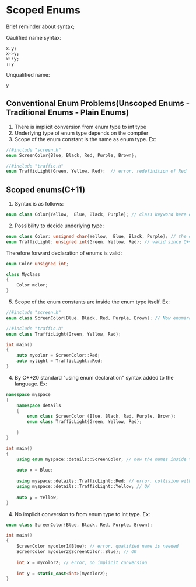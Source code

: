 # Scoped Enums

Brief reminder about syntax;

Qaulified name syntax:  

	x.y;  
	x->y;  
	x::y;  
	::y  
	
Unqualified name:  

	y

## Conventional Enum Problems(Unscoped Enums - Traditional Enums - Plain Enums)

1) There is implicit conversion from enum type to int type
2) Underlying type of enum type depends on the compiler
3) Scope of the enum constant is the same as enum type. Ex:

```cpp
//#include "screen.h"
enum ScreenColor{Blue, Black, Red, Purple, Brown};

//#include "traffic.h"
enum TrafficLight{Green, Yellow, Red};  // error, redefinition of Red
```

## Scoped enums(C+11)

1) Syntax is as follows:
```cpp
enum class Color{Yellow,  Blue, Black, Purple}; // class keyword here doesn't denote a class type, this is called scoped enum according to standards
```

2) Possibility to decide underlying type:
```cpp
enum class Color: unsigned char{Yellow,  Blue, Black, Purple}; // the default underlying type is int but now it is unsigned char. This syntax also added for unscoped enums by C++11
enum TrafficLight: unsigned int{Green, Yellow, Red}; // valid since C++11
```
Therefore forward declaration of enums is valid:
```cpp
enum Color unsigned int;

class Myclass
{
	Color mclor;
}
```

5) Scope of the enum constants are inside the enum type itself. Ex:
```cpp
//#include "screen.h"
enum class ScreenColor{Blue, Black, Red, Purple, Brown}; // Now enumarator Red doesn't conflict with constant TrafficLight Red

//#include "traffic.h"
enum class TrafficLight{Green, Yellow, Red};

int main()
{
	auto mycolor = ScreenColor::Red;
	auto mylight = TrafficLight::Red;
}
```
4) By C++20 standard "using enum declaration" syntax added to the language. Ex:
```cpp
namespace myspace
{
    namespace details
    {
        enum class ScreenColor {Blue, Black, Red, Purple, Brown};
		enum class TrafficLight{Green, Yellow, Red};

    }
}

int main()
{
	using enum myspace::details::ScreenColor; // now the names inside this scope are injected here
	
	auto x = Blue;
	
	using myspace::details::TrafficLight::Red; // error, collision with myspace::details::ScreenColor::Red
	using myspace::details::TrafficLight::Yellow; // OK
	
	auto y = Yellow;
}
```
4) No implicit conversion to from enum type to int type. Ex:
```cpp
enum class ScreenColor{Blue, Black, Red, Purple, Brown};

int main()
{
	ScreenColor mycolor1{Blue}; // error, qualified name is needed
	ScreenColor mycolor2{ScreenColor::Blue}; // OK
	
	int x = mycolor2; // error, no implicit conversion
	
	int y = static_cast<int>(mycolor2);
}
```
